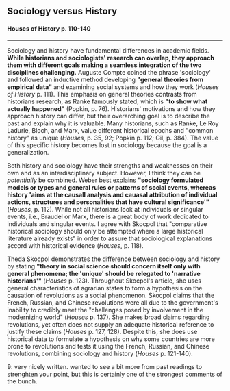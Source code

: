 ## Sociology versus History
#### Houses of History p. 110-140
---

Sociology and history have fundamental differences in academic fields. **While historians and sociologists' research can overlap, they approach them with different goals making a seamless integration of the two disciplines challenging.** Auguste Compte coined the phrase 'sociology' and followed an inductive method developing **"general theories from empirical data"** and examining social systems and how they work (_Houses of History_ p. 111). This emphasis on general theories contrasts from historians research,  as Ranke famously stated, which is **"to show what actually happened"** (Popkin, p. 76). Historians' motivations and how they approach history can differ, but their overarching goal is to describe the past and explain why it is valuable. Many historians, such as Ranke, Le Roy Ladurie, Bloch, and Marx, value different historical epochs and "common history" as unique (_Houses_, p. 35, 92; Popkin p. 112; Gil, p. 384). The value of this specific history becomes lost in sociology because the goal is a generalization.

Both history and sociology have their strengths and weaknesses on their own and as an interdisciplinary subject. However, I think they can be _potentially_ be combined. Weber best explains **"sociology formulated models or types and general rules or patterns of social events, whereas history 'aims at the causall analysis and cauasal attribution of individual actions, structures and personalities that have cultural significance'"** (_Houses_, p. 112). While not all historians look at individuals or singular events, i.e., Braudel or Marx, there is a great body of work dedicated to individuals and singular events. I agree with Skocpol that "comparative historical sociology should only be attempted where a large historical literature already exists" in order to assure that sociological explanations accord with historical evidence (_Houses_, p. 118).

Theda Skocpol demonstrates the difference between sociology and history by stating **"theory in social science should concern itself only with general phenomena; the 'unique' should be relegated to 'narrative historians'"** (_Houses_ p. 123). Throughout Skocpol's article, she uses general characteristics of agrarian states to form a hypothesis on the causation of revolutions as a social phenomenon. Skocpol claims that the French, Russian, and Chinese revolutions were all due to the government's inability to credibly meet the "challenges posed by involvement in the modernizing world" (_Houses_ p. 137). She makes broad claims regarding revolutions, yet often does not supply an adequate historical reference to justify these claims (_Houses_ p. 127, 128). Despite this, she does use historical data to formulate a hypothesis on why some countries are more prone to revolutions and tests it using the French, Russian, and Chinese revolutions, combining sociology and history (_Houses_ p. 121-140).

9: very nicely written. wanted to see a bit more from past readings to strenghten your point, but this is certainly one of the strongest comments of the bunch.
